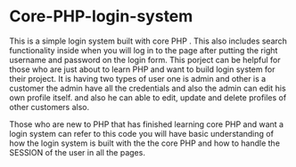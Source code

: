 # Core-PHP-login-system

This is a simple login system built with core PHP . This also includes search functionality inside when you will log in to the page after putting the right
username and password on the login form. This porject can be helpful for those who are just about to learn PHP and want to build login system for their project.
It is having two types of user one is admin and other is a customer the admin have all the credentials and also the admin can edit his own profile itself.
and also he can able to edit, update and delete profiles of other customers also.

Those who are new to PHP that has finished learning core PHP and want a login system can refer to this code you will have basic understanding of how the login 
system is built with the the core PHP and how to handle the SESSION of the user in all the pages.
